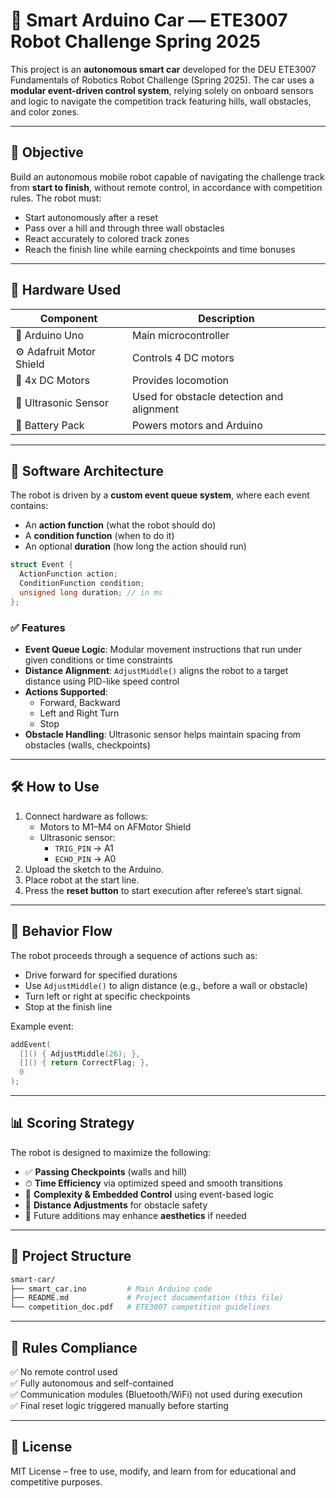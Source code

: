 
# 🏁 Smart Arduino Car — ETE3007 Robot Challenge Spring 2025

This project is an **autonomous smart car** developed for the DEU ETE3007 Fundamentals of Robotics Robot Challenge (Spring 2025). The car uses a **modular event-driven control system**, relying solely on onboard sensors and logic to navigate the competition track featuring hills, wall obstacles, and color zones.

---

## 🎯 Objective

Build an autonomous mobile robot capable of navigating the challenge track from **start to finish**, without remote control, in accordance with competition rules. The robot must:

- Start autonomously after a reset
- Pass over a hill and through three wall obstacles
- React accurately to colored track zones
- Reach the finish line while earning checkpoints and time bonuses

---

## 🔧 Hardware Used

| Component               | Description                               |
|-------------------------|-------------------------------------------|
| 🧠 Arduino Uno          | Main microcontroller                      |
| ⚙️ Adafruit Motor Shield| Controls 4 DC motors                      |
| 🚗 4x DC Motors          | Provides locomotion                       |
| 📏 Ultrasonic Sensor     | Used for obstacle detection and alignment |
| 🔋 Battery Pack          | Powers motors and Arduino                 |

---

## 🧠 Software Architecture

The robot is driven by a **custom event queue system**, where each event contains:

- An **action function** (what the robot should do)
- A **condition function** (when to do it)
- An optional **duration** (how long the action should run)

```cpp
struct Event {
  ActionFunction action;
  ConditionFunction condition;
  unsigned long duration; // in ms
};
```

### ✅ Features

- **Event Queue Logic**: Modular movement instructions that run under given conditions or time constraints
- **Distance Alignment**: `AdjustMiddle()` aligns the robot to a target distance using PID-like speed control
- **Actions Supported**:
  - Forward, Backward
  - Left and Right Turn
  - Stop
- **Obstacle Handling**: Ultrasonic sensor helps maintain spacing from obstacles (walls, checkpoints)

---

## 🛠 How to Use

1. Connect hardware as follows:
   - Motors to M1–M4 on AFMotor Shield
   - Ultrasonic sensor:
     - `TRIG_PIN` → A1
     - `ECHO_PIN` → A0
2. Upload the sketch to the Arduino.
3. Place robot at the start line.
4. Press the **reset button** to start execution after referee’s start signal.

---

## 🧪 Behavior Flow

The robot proceeds through a sequence of actions such as:

- Drive forward for specified durations
- Use `AdjustMiddle()` to align distance (e.g., before a wall or obstacle)
- Turn left or right at specific checkpoints
- Stop at the finish line

Example event:
```cpp
addEvent(
  []() { AdjustMiddle(26); },
  []() { return CorrectFlag; },
  0
);
```

---

## 📊 Scoring Strategy

The robot is designed to maximize the following:

- ✅ **Passing Checkpoints** (walls and hill)
- ⏱ **Time Efficiency** via optimized speed and smooth transitions
- 🤖 **Complexity & Embedded Control** using event-based logic
- 📏 **Distance Adjustments** for obstacle safety
- 🎨 Future additions may enhance **aesthetics** if needed

---

## 📁 Project Structure

```bash
smart-car/
├── smart_car.ino         # Main Arduino code
├── README.md             # Project documentation (this file)
└── competition_doc.pdf   # ETE3007 competition guidelines
```

---

## 📌 Rules Compliance

✅ No remote control used  
✅ Fully autonomous and self-contained  
✅ Communication modules (Bluetooth/WiFi) not used during execution  
✅ Final reset logic triggered manually before starting

---

## 📜 License

MIT License – free to use, modify, and learn from for educational and competitive purposes.
